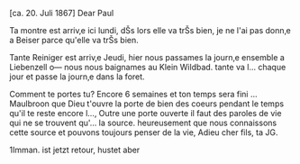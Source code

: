  [ca. 20. Juli 1867]
Dear Paul

Ta montre est arriv‚e ici lundi, dŠs lors elle va trŠs bien, je ne l'ai pas donn‚e a Beiser parce qu'elle va trŠs bien.

Tante Reiniger est arriv‚e Jeudi, hier nous passames la journ‚e ensemble a Liebenzell o— nous nous baignames au Klein Wildbad. tante va l… chaque jour et passe la journ‚e dans la foret.

Comment te portes tu? Encore 6 semaines et ton temps sera fini … Maulbroon que Dieu t'ouvre la porte de bien des coeurs pendant le temps qu'il te reste encore l…, Outre une porte ouverte il faut des paroles de vie qui ne se trouvent qu'… la source. heureusement que nous connaissons cette source et pouvons toujours penser de la vie, Adieu cher fils,
 ta JG.

1Imman. ist jetzt retour, hustet aber
